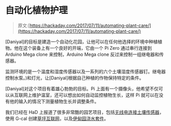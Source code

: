 # 自动化植物护理

> 原文:[https://hackaday.com/2017/07/11/automating-plant-care/](https://hackaday.com/2017/07/11/automating-plant-care/)

[Daniyal]的目标是建造一个自动化花园，让他可以在任何他选择的环境中种植植物。他在这个装备上有一个良好的开端，它由一个 Pi Zero 通过串行连接到 Arduino Mega clone 来控制，Arduino Mega clone 反过来控制一组继电器和传感器。

监测环境的是一个温度和湿度传感器以及一系列的六个土壤湿度传感器钉。继电器控制水泵。)和灯光，让[Daniyal]根据自己种植的作物保持特定的条件。

[Daniyal]对这个项目有着雄心勃勃的目标。Pi 上面有一个摄像头，他希望不仅可以从互联网上维护温室，还可以想出如何自动监控植物生长，这样 Pi 就可以在没有他的输入的情况下测量植物生长并调整条件。

我们已经在 HaD 上报道了很多非常酷的园艺项目，包括[无线电连接土壤传感器](http://hackaday.com/2017/03/03/using-backscatter-radio-for-a-soil-sensor-network/)，使用 G-cal 创建[草坪互联网](http://hackaday.com/2017/04/13/google-calendar-interface-for-your-internet-of-lawns/)，以及[伊甸园浇水套件](http://hackaday.com/2016/10/01/hackaday-prize-entry-the-geck/)。